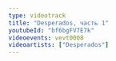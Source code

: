 ```yaml
---
type: videotrack
title: "Desperados, часть 1"
youtubeId: "bf6bgFV7E7k"
videoevents: vevt0008
videoartists: ["Desperados"]
---
```

